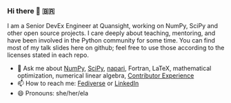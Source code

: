 ### Hi there 👋 🇧🇷

I am a Senior DevEx Engineer at Quansight, working on NumPy, SciPy and other open source projects. I care deeply about teaching, mentoring, and have been involved in the Python community for some time. You can find most of my talk slides here on github; feel free to use those according to the licenses stated in each repo.

- 💬 Ask me about [NumPy](https://numpy.org), [SciPy](https://scipy.org), [napari](https://napari.org), Fortran, LaTeX, mathematical optimization, numerical linear algebra, [Contributor Experience](https://contributor-experience.org)
- 📫 How to reach me: [Fediverse](https://pynews.com.br/@melissawm) or [LinkedIn](https://www.linkedin.com/in/axequalsb/)
- 😄 Pronouns: she/her/ela
